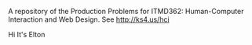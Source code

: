 A repository of the Production Problems for ITMD362: Human-Computer Interaction and Web Design. See http://ks4.us/hci

Hi It's Elton

